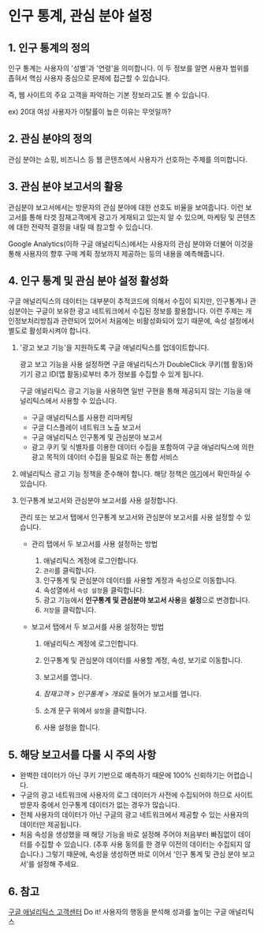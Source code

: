 # 인구 통계, 관심 분야 설정

## 1. 인구 통계의 정의

인구 통계는 사용자의 '성별'과 '연령'을 의미합니다. 이 두 정보를 알면 사용자 범위를 좁혀서 핵심 사용자 중심으로 문제에 접근할 수 있습니다.

즉, 웹 사이트의 주요 고객을 파악하는 기본 정보라고도 볼 수 있습니다.

ex) 20대 여성 사용자가 이탈률이 높은 이유는 무엇일까?

## 2. 관심 분야의 정의

관심 분야는 쇼핑, 비즈니스 등 웹 콘텐츠에서 사용자가 선호하는 주제를 의미합니다.

## 3. 관심 분야 보고서의 활용

관심분야 보고서에서는 방문자의 관심 분야에 대한 선호도 비율을 보여줍니다. 이런 보고서를 통해 타겟 잠재고객에게 광고가 게재되고 있는지 알 수 있으며, 마케팅 및 콘텐츠에 대한 전략적 결정을 내릴 때 참고할 수 있습니다.

Google Analytics(이하 구글 애널리틱스)에서는 사용자의 관심 분야와 더불어 이것을 통해 사용자의 향후 구매 계획 정보까지 제공하는 등의 내용을 예측해줍니다.

## 4. 인구 통계 및 관심 분야 설정 활성화

구글 애널리틱스의 데이터는 대부분이 추적코드에 의해서 수집이 되지만, 인구통계나 관심분야는 구글이 보유한 광고 네트워크에서 수집된 정보를 활용합니다. 이런 주제는 개인정보처리방침과 관련되어 있어서 처음에는 비활성화되어 있기 때문에, 속성 설정에서 별도로 활성화시켜야 합니다.

1. '광고 보고 기능'을 지원하도록 구글 애널리틱스를 업데이트합니다.

   광고 보고 기능을 사용 설정하면 구글 애널리틱스가 DoubleClick 쿠키(웹 활동)와 기기 광고 ID(앱 활동)로부터 추가 정보를 수집할 수 있게 됩니다.

   구글 애널리틱스 광고 기능을 사용하면 일반 구현을 통해 제공되지 않는 기능을 애널리틱스에서 사용할 수 있습니다.

   - 구글 애널리틱스를 사용한 리마케팅
   - 구글 디스플레이 네트워크 노출 보고서
   - 구글 애널리틱스 인구통계 및 관심분야 보고서
   - 광고 쿠키 및 식별자를 이용한 데이터 수집을 포함하여 구글 애널리틱스에 의한 광고 목적의 데이터 수집을 필요로 하는 통합 서비스

2. 애널리틱스 광고 기능 정책을 준수해야 합니다. 해당 정책은 [여기](https://support.google.com/analytics/answer/2700409)에서 확인하실 수 있습니다.

3. 인구통계 보고서와 관심분야 보고서를 사용 설정합니다.

   관리 또는 보고서 탭에서 인구통계 보고서와 관심분야 보고서를 사용 설정할 수 있습니다.

   - 관리 탭에서 두 보고서를 사용 설정하는 방법

     1. 애널리틱스 계정에 로그인합니다.
     2. `관리`를 클릭합니다.
     3. 인구통계 및 관심분야 데이터를 사용할 계정과 속성으로 이동합니다.
     4. 속성열에서 `속성 설정`을 클릭합니다.
     5. 광고 기능에서 **인구통계 및 관심분야 보고서 사용**을 **설정**으로 변경합니다.
     6. `저장`을 클릭합니다.

   - 보고서 탭에서 두 보고서를 사용 설정하는 방법

     1. 애널리틱스 계정에 로그인합니다.
     2. 인구통계 및 관심분야 데이터를 사용할 계정, 속성, 보기로 이동합니다.
     3. 보고서를 엽니다.
     4. *잠재고객 > 인구통계 > 개요*로 들어가 보고서를 엽니다.
     5. 소개 문구 위에서 `설정`을 클릭합니다.

     6. 사용 설정을 합니다.

## 5. 해당 보고서를 다룰 시 주의 사항

- 완벽한 데이터가 아닌 쿠키 기반으로 예측하기 때문에 100% 신뢰하기는 어렵습니다.
- 구글의 광고 네트워크에 사용자의 로그 데이터가 사전에 수집되어야 하므로 사이트 방문자 중에서 인구통계 데이터가 없는 경우가 많습니다.
- 전체 사용자의 데이터가 아닌 구글의 광고 네트워크에서 제공할 수 있는 사용자의 데이터만 제공됩니다.
- 처음 속성을 생성했을 때 해당 기능을 바로 설정해 주어야 처음부터 빠짐없이 데이터를 수집할 수 있습니다. (추후 사용 동의를 한 경우 이전의 데이터는 수집되지 않습니다.)
  그렇기 때문에, 속성을 생성하면 바로 이어서 '인구 통계 및 관심 분야 보고서'를 설정해 주세요.

## 6. 참고

[구글 애널리틱스 고객센터](https://support.google.com/analytics#topic=9143232)
Do it! 사용자의 행동을 분석해 성과를 높이는 구글 애널리틱스
